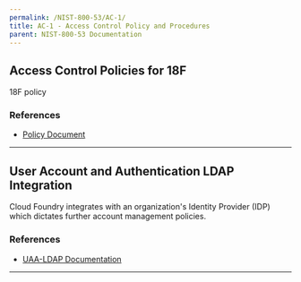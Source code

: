 ```yaml
---
permalink: /NIST-800-53/AC-1/
title: AC-1 - Access Control Policy and Procedures
parent: NIST-800-53 Documentation
---
```


## Access Control Policies for 18F
18F policy
### References

* [Policy Document](https://drive.google.com/drive/u/1/folders/0B6fPl5s12igNfnhnZWJqQVluNUxybWo5WVQwaHUwN29qRmVaQlczN0tpVUZEa25WZFdsTjg)

--------

## User Account and Authentication LDAP Integration
Cloud Foundry integrates with an organization's Identity Provider (IDP) which dictates further account management policies.
### References

* [UAA-LDAP Documentation](https://github.com/cloudfoundry/uaa/blob/master/docs/UAA-LDAP.md)

--------
